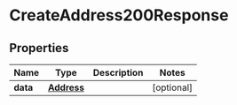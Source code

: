 

# CreateAddress200Response


## Properties

| Name | Type | Description | Notes |
|------------ | ------------- | ------------- | -------------|
|**data** | [**Address**](Address.md) |  |  [optional] |



